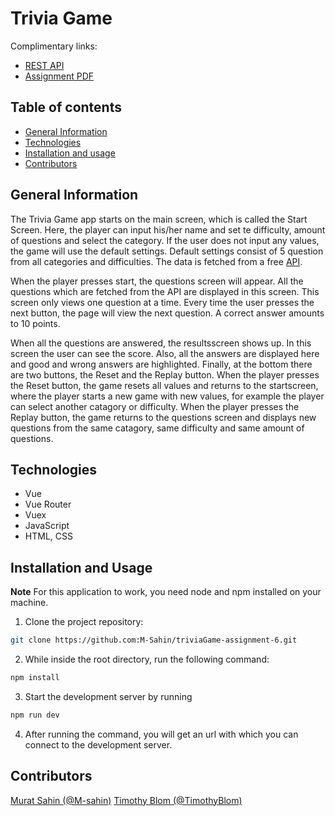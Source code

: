 # Trivia Game 
Complimentary links:
- [REST API](https://murattimothytriviagame.herokuapp.com/trivia)
- [Assignment PDF](https://lms.noroff.no/pluginfile.php/184832/mod_assign/introattachment/0/Vue_Trivia%20Game.pdf?forcedownload=1)

## Table of contents

- [General Information](#general-information)
- [Technologies](#technologies)
- [Installation and usage](#installation-and-usage)
- [Contributors](#contributors)

## General Information
The Trivia Game app starts on the main screen, which is called the Start Screen. Here, the player can input his/her name and set te difficulty, amount of questions and select the category. If the user does not input any values, the game will use the default settings. Default settings consist of 5 question from all categories and difficulties. The data is fetched from a free [API](https://opentdb.com/api_config.php).

When the player presses start, the questions screen will appear. All the questions which are fetched from the API are displayed in this screen. This screen only views one question at a time. Every time the user presses the next button, the page will view the next question. A correct answer amounts to 10 points.

When all the questions are answered, the resultsscreen shows up. In this screen the user can see the score. Also, all the answers are displayed here and good and wrong answers are highlighted. Finally, at the bottom there are two buttons, the Reset and the Replay button. When the player presses the Reset button, the game resets all values and returns to the startscreen, where the player starts a new game with new values, for example the player can select another catagory or difficulty. When the player presses the Replay button, the game returns to the questions screen and displays new questions from the same catagory, same difficulty and same amount of questions.

## Technologies
- Vue
- Vue Router
- Vuex
- JavaScript
- HTML, CSS

## Installation and Usage

**Note** For this application to work, you need node and npm installed on your machine.

1) Clone the project repository:
```sh
git clone https://github.com:M-Sahin/triviaGame-assignment-6.git
```

2) While inside the root directory, run the following command:
```sh
npm install
```

3) Start the development server by running
```sh
npm run dev
```
4) After running the command, you will get an url with which you can connect to the development server.

## Contributors
[Murat Sahin (@M-sahin)](https://github.com/M-sahin)
[Timothy Blom (@TimothyBlom)](https://github.com/TimothyBlom)
